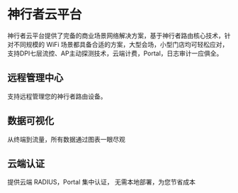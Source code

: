 # 神行者云平台

神行者云平台提供了完备的商业场景网络解决方案，基于神行者路由核心技术，针对不同规模的 WiFi 场景都具备合适的方案，大型会场，小型门店均可轻松应对，支持DPI七层流控、AP主动探测技术，云端计费，Portal，日志审计一应俱全。


## 远程管理中心

支持远程管理您的神行者路由设备。

## 数据可视化

从终端到流量，所有数据通过图表一眼尽观

## 云端认证

提供云端 RADIUS，Portal 集中认证， 无需本地部署，为您节省成本